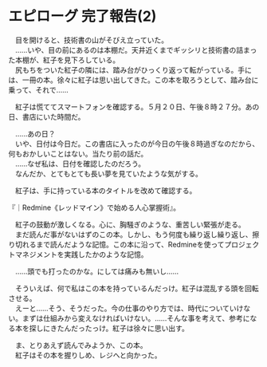 # エピローグ 完了報告(2)
　目を開けると、技術書の山がそびえ立っていた。  
　……いや、目の前にあるのは本棚だ。天井近くまでギッシリと技術書の詰まった本棚が、紅子を見下ろしている。  
　尻もちをついた紅子の隣には、踏み台がひっくり返って転がっている。手には、一冊の本。徐々に紅子は思い出してきた。この本を取ろうとして、踏み台に乗って、それで……

　紅子は慌ててスマートフォンを確認する。５月２０日、午後８時２７分。あの日、書店にいた時間だ。

　……あの日？  
　いや、日付は今日だ。この書店に入ったのが今日の午後８時過ぎなのだから、何もおかしいことはない。当たり前の話だ。  
　……なぜ私は、日付を確認したのだろう。  
　なんだか、とてもとても長い夢を見ていたような気がする。

　紅子は、手に持っている本のタイトルを改めて確認する。

『｜Redmine《レッドマイン》で始める人心掌握術』。

　紅子の鼓動が激しくなる。心に、胸騒ぎのような、重苦しい緊張が走る。  
　まだ読んだ事がないはずのこの本。しかし、もう何度も繰り返し繰り返し、擦り切れるまで読んだような記憶。この本に沿って、Redmineを使ってプロジェクトマネジメントを実践したかのような記憶。

　……頭でも打ったのかな。にしては痛みも無いし……

　そういえば、何で私はこの本を持っているんだっけ。紅子は混乱する頭を回転させる。  
　えーと……そう、そうだった。今の仕事のやり方では、時代についていけない。まずは仕組みから変えなければいけない。……そんな事を考えて、参考になる本を探しにきたんだったっけ。紅子は徐々に思い出す。

　ま、とりあえず読んでみようか、この本。  
　紅子はその本を握りしめ、レジへと向かった。
